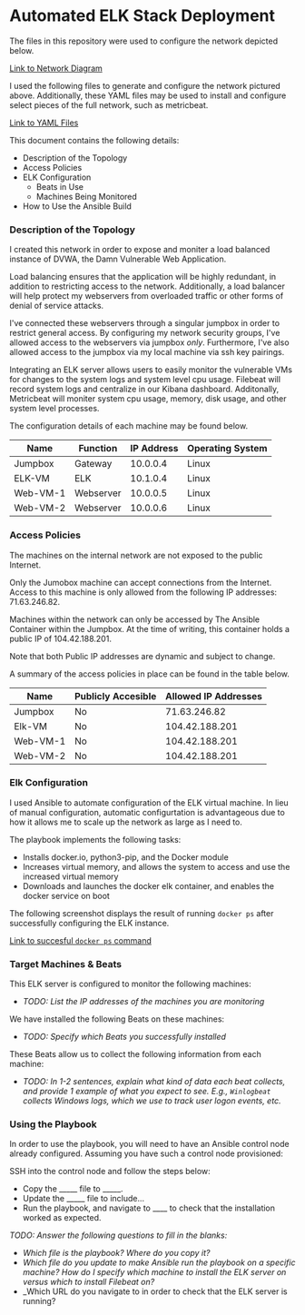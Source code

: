 # Automated ELK Stack Deployment

The files in this repository were used to configure the network depicted below.

[Link to Network Diagram](https://github.com/Howmanylights/automated-elk-stack-deployment/blob/main/Diagrams/Network%20Diagram.pdf)

I used the following files to generate and configure the network pictured above. Additionally, these YAML files may be used to install and configure select pieces of the full network, such as metricbeat.

[Link to YAML Files](https://github.com/Howmanylights/automated-elk-stack-deployment/tree/main/Ansible)

This document contains the following details:
- Description of the Topology
- Access Policies
- ELK Configuration
  - Beats in Use
  - Machines Being Monitored
- How to Use the Ansible Build


### Description of the Topology

I created this network in order to expose and moniter a load balanced instance of DVWA, the Damn Vulnerable Web Application.

Load balancing ensures that the application will be highly redundant, in addition to restricting access to the network. Additionally, a load balancer will help protect my webservers from overloaded traffic or other forms of denial of service attacks.

I've connected these webservers through a singular jumpbox in order to restrict general access. By configuring my network security groups, I've allowed access to the webservers via jumpbox *only*. Furthermore, I've also allowed access to the jumpbox via my local machine via ssh key pairings.


Integrating an ELK server allows users to easily monitor the vulnerable VMs for changes to the system logs and system level cpu usage.
Filebeat will record system logs and centralize in our Kibana dashboard. Additonally, Metricbeat will moniter system cpu usage, memory, disk usage, and other system level processes.

The configuration details of each machine may be found below.

| Name     | Function  | IP Address | Operating System |
|----------|-----------|------------|------------------|
| Jumpbox  | Gateway   | 10.0.0.4   | Linux            |
| ELK-VM   | ELK       | 10.1.0.4   | Linux            |
| Web-VM-1 | Webserver | 10.0.0.5   | Linux            |
| Web-VM-2 | Webserver | 10.0.0.6   | Linux            |

### Access Policies

The machines on the internal network are not exposed to the public Internet. 

Only the Jumobox machine can accept connections from the Internet. Access to this machine is only allowed from the following IP addresses: 71.63.246.82.

Machines within the network can only be accessed by The Ansible Container within the Jumpbox. At the time of writing, this container holds a public IP of 104.42.188.201.

Note that both Public IP addresses are dynamic and subject to change.


A summary of the access policies in place can be found in the table below.

| Name     | Publicly Accesible | Allowed IP Addresses |
|----------|--------------------|----------------------|
| Jumpbox  | No                 | 71.63.246.82         |
| Elk-VM   | No                 | 104.42.188.201       |
| Web-VM-1 | No                 | 104.42.188.201       |
| Web-VM-2 | No                 | 104.42.188.201       |

### Elk Configuration

I used Ansible to automate configuration of the ELK virtual machine. In lieu of manual configuration, automatic configurtation is advantageous due to how it allows me to scale up the network as large as I need to.

The playbook implements the following tasks:
- Installs docker.io, python3-pip, and the Docker module
- Increases virtual memory, and allows the system to access and use the increased virtual memory
- Downloads and launches the docker elk container, and enables the docker service on boot

The following screenshot displays the result of running `docker ps` after successfully configuring the ELK instance.

[Link to succesful `docker ps` command](https://github.com/Howmanylights/automated-elk-stack-deployment/blob/main/Images/dockerPS.PNG)

### Target Machines & Beats
This ELK server is configured to monitor the following machines:
- _TODO: List the IP addresses of the machines you are monitoring_

We have installed the following Beats on these machines:
- _TODO: Specify which Beats you successfully installed_

These Beats allow us to collect the following information from each machine:
- _TODO: In 1-2 sentences, explain what kind of data each beat collects, and provide 1 example of what you expect to see. E.g., `Winlogbeat` collects Windows logs, which we use to track user logon events, etc._

### Using the Playbook
In order to use the playbook, you will need to have an Ansible control node already configured. Assuming you have such a control node provisioned: 

SSH into the control node and follow the steps below:
- Copy the _____ file to _____.
- Update the _____ file to include...
- Run the playbook, and navigate to ____ to check that the installation worked as expected.

_TODO: Answer the following questions to fill in the blanks:_
- _Which file is the playbook? Where do you copy it?_
- _Which file do you update to make Ansible run the playbook on a specific machine? How do I specify which machine to install the ELK server on versus which to install Filebeat on?_
- _Which URL do you navigate to in order to check that the ELK server is running?
